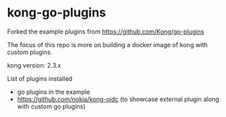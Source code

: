 # kong-go-plugins

Forked the example plugins from https://github.com/Kong/go-plugins

The focus of this repo is more on building a docker image of kong with custom plugins.

kong version: 2.3.x

List of plugins installed
- go plugins in the example
- https://github.com/nokia/kong-oidc (to showcase external plugin along with custom go plugins)